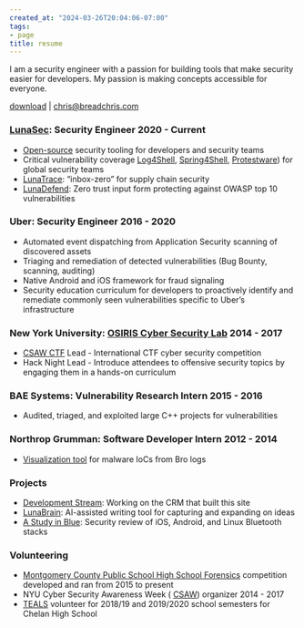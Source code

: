 ```yaml
---
created_at: "2024-03-26T20:04:06-07:00"
tags:
- page
title: resume
---
```


I am a security engineer with a passion for building tools that make security easier for developers. My passion is making concepts accessible for everyone.

[download](/christopher_thompson_resume.pdf) | [chris@breadchris.com](mailto:chris@breadchris.com)

### [LunaSec](https://lunasec.io): Security Engineer 2020 - Current

- [Open-source](https://github.com/lunasec-io/lunasec) security tooling for developers and security teams
- Critical vulnerability coverage [Log4Shell](https://www.lunasec.io/docs/blog/log4j-zero-day/), [Spring4Shell](https://www.lunasec.io/docs/blog/spring-rce-vulnerabilities/), [Protestware](https://www.lunasec.io/docs/blog/node-ipc-protestware/)) for global security teams
- [LunaTrace](https://www.lunasec.io/docs/blog/the-issue-with-vuln-scanners/): “inbox-zero” for supply chain security
- [LunaDefend](https://www.lunasec.io/docs/blog/lunasec-story/): Zero trust input form protecting against OWASP top 10 vulnerabilities


### Uber: Security Engineer 2016 - 2020

- Automated event dispatching from Application Security scanning of discovered assets
- Triaging and remediation of detected vulnerabilities (Bug Bounty, scanning, auditing)
- Native Android and iOS framework for fraud signaling
- Security education curriculum for developers to proactively identify and remediate commonly seen vulnerabilities specific to Uber’s infrastructure


### New York University: [OSIRIS Cyber Security Lab](https://osiris.cyber.nyu.edu/) 2014 - 2017

- [CSAW CTF](https://www.csaw.io/ctf) Lead - International CTF cyber security competition
- Hack Night Lead - Introduce attendees to offensive security topics by engaging them in a hands-on curriculum


### BAE Systems: Vulnerability Research Intern 2015 - 2016

- Audited, triaged, and exploited large C++ projects for vulnerabilities

### Northrop Grumman: Software Developer Intern 2012 - 2014

- [Visualization tool](https://www.youtube.com/watch?v=KNGtEchL9fs) for malware IoCs from Bro logs

### Projects

- [Development Stream](https://www.youtube.com/@breadchris/streams): Working on the CRM that built this site
- [LunaBrain](https://github.com/lunabrain-ai/lunabrain): AI-assisted writing tool for capturing and expanding on ideas
- [A Study in Blue](http://breadchris.github.io/pwn/exploit/bluetooth/2019/08/01/bluetooth-pwning/): Security review of iOS, Android, and Linux Bluetooth stacks


### Volunteering

- [Montgomery County Public School High School Forensics](https://mcpshsf.com) competition developed and ran from 2015 to present
- NYU Cyber Security Awareness Week ( [CSAW](https://www.csaw.io/)) organizer 2014 - 2017
- [TEALS](https://www.microsoft.com/en-us/teals) volunteer for 2018/19 and 2019/2020 school semesters for Chelan High School